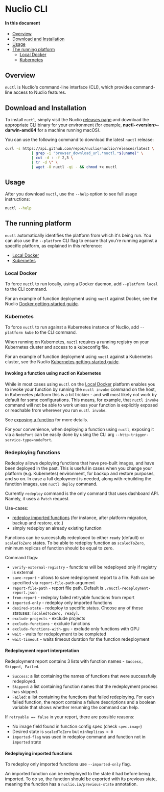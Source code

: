 # Nuclio CLI

#### In this document

- [Overview](#overview)
- [Download and Installation](#download-n-install)
- [Usage](#usage)
- [The running platform](#running-platform)
  - [Local Docker](#docker)
  - [Kubernetes](#kubernetes)

<a id="overview"></a>
## Overview

`nuctl` is Nuclio's command-line interface (CLI), which provides command-line access to Nuclio features.

<a id="download-n-install"></a>
## Download and Installation

To install `nuctl`, simply visit the Nuclio [releases page](https://github.com/nuclio/nuclio/releases) and download the appropriate CLI binary for your environment (for example, **nuctl-&lt;version&gt;-darwin-amd64** for a machine running macOS).

You can use the following command to download the latest `nuctl` release:
```sh
curl -s https://api.github.com/repos/nuclio/nuclio/releases/latest \
			| grep -i "browser_download_url.*nuctl.*$(uname)" \
			| cut -d : -f 2,3 \
			| tr -d \" \
			| wget -O nuctl -qi - && chmod +x nuctl
```

<a id="usage"></a>
## Usage

After you download `nuctl`, use the `--help` option to see full usage instructions:
```sh
nuctl --help
```

<a id="running-platform"></a>
## The running platform

`nuctl` automatically identifies the platform from which it's being run.
You can also use the `--platform` CLI flag to ensure that you're running against a specific platform, as explained in this reference:

- [Local Docker](#docker)
- [Kubernetes](#kubernetes)

<a id="docker"></a>
### Local Docker

To force `nuctl` to run locally, using a Docker daemon, add `--platform local` to the CLI command.

For an example of function deployment using `nuctl` against Docker, see the Nuclio [Docker getting-started guide](../../setup/docker/getting-started-docker.md).

<a id="kubernetes"></a>
### Kubernetes

To force `nuctl` to run against a Kubernetes instance of Nuclio, add `--platform kube` to the CLI command.

When running on Kubernetes, `nuctl` requires a running registry on your Kubernetes cluster and access to a kubeconfig file.

For an example of function deployment using `nuctl` against a Kubernetes cluster, see the Nuclio [Kubernetes getting-started guide](../../setup/k8s/getting-started-k8s.html#deploy-a-function-with-the-nuclio-cli).

#### Invoking a function using nuctl on Kubernetes

While in most cases using `nuctl` on the [Local Docker](#docker) platform enables you to invoke your function by running the
`nuctl invoke` command on the host, in Kubernetes platform this is a bit trickier - and will most likely not work
by default for some configurations. This means, for example, that `nuctl invoke` command will not be able to work
unless your function is explicitly exposed or reachable from wherever you run `nuctl invoke`.

See [exposing a function](../../tasks/deploying-functions.html#exposing-a-function) for more details.

For your convenience, when deploying a function using `nuctl`, exposing it via a `NodePort` can be easily done by using the
CLI arg `--http-trigger-service-type=nodePort`.


### Redeploying functions

Redeploy allows deploying functions that have pre-built images, and have been deployed in the past.
This is useful in cases when you change your platform (e.g. Kubernetes) environment, for backup and restore purposes, and so on.
In case a full deployment is needed, along with rebuilding the function images, use `nuctl deploy` command.

Currently `redeploy` command is the only command that uses dashboard API. Namely, it uses a `Patch` request.

Use-cases:
* [redeploy imported functions](#redeploying-imported-functions) (for instance, after platform migration, backup and restore, etc.)
* simply redeploy an already existing function

Functions can be successfully redeployed to either `ready` (default) or `scaledToZero` states. 
To be able to redeploy function as `scaledToZero`, minimum replicas of function should be equal to zero.

Command flags:
* `verify-external-registry` - functions will be redeployed only if registry is external
* `save-report` - allows to save redeployment report to a file. Path can be specified via `report-file-path` argument
* `report-file-path` - report file path. Default is `./nuctl-redeployment-report.json`
* `from-report` - redeploy failed retryable functions from report
* `imported-only` - redeploy only imported functions
* `desired-state` - redeploy to specific status. Choose any of those statuses: `[scaledToZero, ready]`.
* `exclude-projects` - exclude projects
* `exclude-functions` - exclude functions
* `exclude-functions-with-gpu` - exclude only functions with GPU
* `wait` - waits for redeployment to be completed
* `wait-timeout` - waits timeout duration for the function redeployment

#### Redeployment report interpretation
Redeployment report contains 3 lists with function names - `Success, Skipped, Failed`.
- `Success`: a list containing the names of functions that were successfully redeployed.
- `Skipped`: a list containing function names that the redeployment process has skipped.
- `Failed`: a list containing the functions that failed redeploying. For each failed function, the report contains a failure 
descriptions and a boolean variable that shows whether rerunning the command can help.

If `retryable == false` in your report, there are possible reasons:

* No image field found in function config spec (check `spec.image`)
* Desired state is `scaledToZero` but `minReplicas > 0`
* `imported-flag` was used in redeploy command and function not in `imported` state

#### Redeploying imported functions

To redeploy only imported functions use `--imported-only` flag.

An imported function can be redeployed to the state it had before being imported. To do so, the function should
be exported with its previous state, meaning the function has a `nuclio.io/previous-state` annotation.